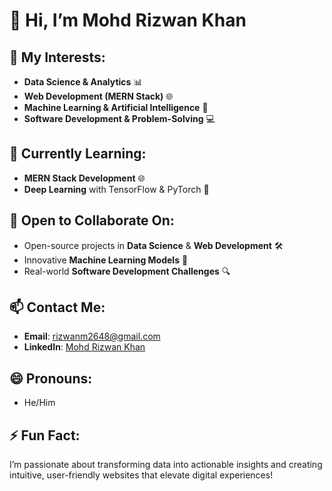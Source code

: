 # 👋 Hi, I’m Mohd Rizwan Khan  

## 👀 My Interests:  
- **Data Science & Analytics** 📊  
- **Web Development (MERN Stack)** 🌐  
- **Machine Learning & Artificial Intelligence** 🤖  
- **Software Development & Problem-Solving** 💻  

## 🌱 Currently Learning:  
- **MERN Stack Development** 🌐  
- **Deep Learning** with TensorFlow & PyTorch 🧠  

## 💞️ Open to Collaborate On:  
- Open-source projects in **Data Science** & **Web Development** 🛠️  
- Innovative **Machine Learning Models** 🚀  
- Real-world **Software Development Challenges** 🔍  

## 📫 Contact Me:  
- **Email**: [rizwanm2648@gmail.com](mailto:rizwanm2648@gmail.com)  
- **LinkedIn**: [Mohd Rizwan Khan](https://www.linkedin.com/in/mohdrizwankhan01/)  

## 😄 Pronouns:  
- He/Him  

## ⚡ Fun Fact:  
I’m passionate about transforming data into actionable insights and creating intuitive, user-friendly websites that elevate digital experiences!  
